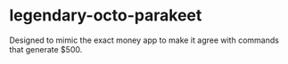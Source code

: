# legendary-octo-parakeet
Designed to mimic the exact money app to make it agree with commands that generate $500. 
